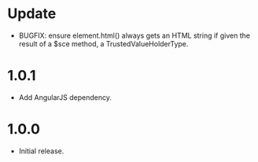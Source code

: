 # Update

* BUGFIX: ensure element.html() always gets an HTML string if given the result of a $sce method, a TrustedValueHolderType.

# 1.0.1

* Add AngularJS dependency.

# 1.0.0

* Initial release.
